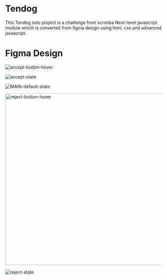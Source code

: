 # Tendog
This Tendog solo project is a challenge from scrimba Next-level javascript module which is converted from figma design using html, css and advanced javascript. 


# Figma Design

![accept-button-hover](https://user-images.githubusercontent.com/69369304/204988092-a397e2db-b839-46f0-827a-a814cbf99de1.jpg)

![accept-state](https://user-images.githubusercontent.com/69369304/204988113-37014730-f4d7-450e-8587-8f305292d83d.jpg)

![MAIN-default-state](https://user-images.githubusercontent.com/69369304/204988122-7af150f2-a0b6-498f-a8ac-3d64f216555b.jpg)

<img width="550" alt="reject-button-hover" src="https://user-images.githubusercontent.com/69369304/204988134-68327e47-3451-4ad4-95b8-f3526140c437.png">

![reject-state](https://user-images.githubusercontent.com/69369304/204988143-bb4d2916-fee1-47e8-9c1e-ec7bb0c9bca0.jpg)
